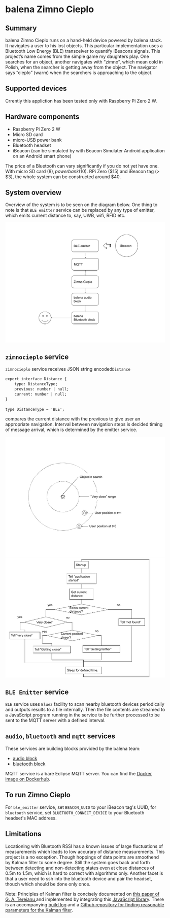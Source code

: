 # balena Zimno Cieplo

## Summary

balena Zimno Cieplo runs on a hand-held device powered by balena stack. It navigates a user to his lost objects. This particular implementation uses a Bluetooth Low Energy (BLE) transceiver to quantify iBeacons signals. This project’s name comes from the simple game my daughters play. One searches for an object, another navigates with “zimno”, which mean cold in Polish, when the searcher is getting away from the object. The navigator says “cieplo” (warm) when the searchers is approaching to the object.


## Supported devices

Crrently this appliction has been tested only with Raspberry Pi Zero 2 W.


## Hardware components

- Raspberry Pi Zero 2 W
- Micro SD card
- micro-USB power bank
- Bluetooth headset
- iBeacon (can be simulated by with Beacon Simulater Android application on an Android smart phone)

The price of a Bluetooth can vary significantly if you do not yet have one. With micro SD card ($8), power bank ($10). RPi Zero ($15) and iBeacon tag (> $3), the whole system can be constructed around $40.


## System overview

Overview of the system is to be seen on the diagram below. One thing to note is that `BLE emitter` service can be replaced by any type of emitter, which emits current distance to, say, UWB, wifi, RFID etc.

![System overview](images/system-overview.png "System overview")


## `zimnocieplo` service

`zimnocieplo` service receives JSON string encoded`Distance`

```
export interface Distance {
    type: DistanceType;
    previous: number | null;
    current: number | null;
}

type DistanceType = 'BLE';
```

compares the current distance with the previious to give user an appropriate navigation. Interval between navigation steps is decided timing of message arrival, which is determined by the emitter service.

![navigation](images/navigation.png "navigation")
![algorithm](images/algorithm.png "algorithm")


## `BLE Emitter` service

`BLE` service uses `Bluez` facility to scan nearby bluetooth devices periodically and outputs results to a file internally. Then the file contents are streamed to a JavaScript program running in the service to be further processed to be sent to the MQTT server with a defined interval.


## `audio`, `bluetooth` and `mqtt` services

These services are building blocks provided by the balena team:

- [audio block](https://github.com/balenablocks/audio)
- [bluetooth block](https://github.com/balenablocks/bluetooth)

MQTT service is a bare Eclipse MQTT server. You can find the [Docker image on Dockerhub](https://hub.docker.com/_/eclipse-mosquitto/).


## To run Zimno Cieplo

For `ble_emitter` service, set `BEACON_UUID` to your iBeacon tag's UUID, for `bluetooth` service, set `BLUETOOTH_CONNECT_DEVICE` to your Bluetooth headset's MAC address.

## Limitations

Locationing with Bluetooth RSSI has a known issues of large fluctuations of measurements which leads to low accurary of distance measurements. This project is a no exception. Though hoppings of data points are smoothend by Kalman filter to some degree. Still the system goes back and forth between detecting and non-detecting states even at close distances of 0.5m to 1.5m, which is hard to correct with algorithms only. Another facet is that a user need to ssh into the bluetooth device and pair the headset, thouch which should be done only once.

Note: Principles of Kalman filter is concisely documented on [this paper of G. A. Terejanu ](https://cse.sc.edu/~terejanu/files/tutorialEKF.pdf) and implemented by integrating this [JavaScript library](https://github.com/piercus/kalman-filter). There is an accompanying [build log](https://forums.balena.io/t/zimnocieplo-dont-lose-your-zimnocieplo/350492/2) and a [Github repository for finding reasonable parameters for the Kalman filter](https://github.com/taromurao/kalman-filter-explorative).